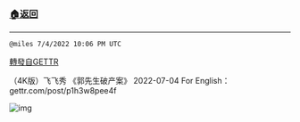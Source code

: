 ###  [:house:返回](README.md)
---


`@miles 7/4/2022 10:06 PM UTC`

[轉發自GETTR](https://gettr.com/post/p1h3u0ce484)

（4K版）飞飞秀 《郭先生破产案》 2022-07-04
For English： gettr.com/post/p1h3w8pee4f

![img](https://media.gettr.com/group8/origin/2022/07/04/22/a6366223-8fc3-42af-03a2-c79b9d58b42a/6383d6c383a688bc0ce747d8282e44b3.jpeg)
